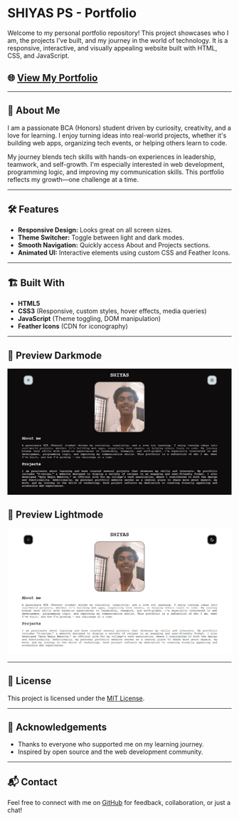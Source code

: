 # SHIYAS PS - Portfolio

Welcome to my personal portfolio repository! This project showcases who I am, the projects I've built, and my journey in the world of technology. It is a responsive, interactive, and visually appealing website built with HTML, CSS, and JavaScript.

## 🌐 [View My Portfolio](https://shiyyaas.github.io/portfolio/)

---

## 🚀 About Me

I am a passionate BCA (Honors) student driven by curiosity, creativity, and a love for learning. I enjoy turning ideas into real-world projects, whether it's building web apps, organizing tech events, or helping others learn to code.

My journey blends tech skills with hands-on experiences in leadership, teamwork, and self-growth. I'm especially interested in web development, programming logic, and improving my communication skills. This portfolio reflects my growth—one challenge at a time.

---

## 🛠️ Features

- **Responsive Design:** Looks great on all screen sizes.
- **Theme Switcher:** Toggle between light and dark modes.
- **Smooth Navigation:** Quickly access About and Projects sections.
- **Animated UI:** Interactive elements using custom CSS and Feather Icons.

---

## 🏗️ Built With

- **HTML5**
- **CSS3** (Responsive, custom styles, hover effects, media queries)
- **JavaScript** (Theme toggling, DOM manipulation)
- **Feather Icons** (CDN for iconography)

---

## 📸 Preview Darkmode

![Portfolio Preview](images/preview.png)

## 📸 Preview Lightmode

![Portfolio Preview](images/previewL.png)

---

## 📄 License

This project is licensed under the [MIT License](LICENSE).

---

## 🙌 Acknowledgements

- Thanks to everyone who supported me on my learning journey.
- Inspired by open source and the web development community.

---

## 📬 Contact

Feel free to connect with me on [GitHub](https://github.com/shiyyaas) for feedback, collaboration, or just a chat!

